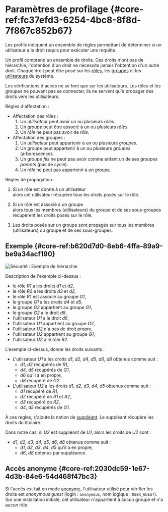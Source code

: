 # Paramètres de profilage {#core-ref:fc37efd3-6254-4bc8-8f8d-7f867c852b67}

Les profils indiquent un ensemble de règles permettant de déterminer si un
utilisateur a le droit requis pour exécuter une requête.

Un profil comprend un ensemble de droits. Ces droits n'ont pas de hiérarchie,
l'obtention d'un droit ne nécessite jamais l'obtention d'un autre droit. Chaque
droit peut être posé sur les [rôles][roles], les [groupes][groups] et les
[utilisateurs][users] du système.

Les vérifications d'accès ne se font que sur les utilisateurs. Les rôles et les
groupes ne pouvant pas se connecter, ils ne servent qu'à propager des droits
vers les utilisateurs.

Règles d'affectation :

*   Affectation des rôles :
    1.  Un *utilisateur* peut avoir un ou plusieurs *rôles*.
    1.  Un *groupe* peut être associé à un ou plusieurs *rôles*.
    1.  Un *rôle* ne peut pas avoir de *rôle*.
*   Affectation des groupes :
    1.  Un *utilisateur* peut appartenir à un ou plusieurs *groupes*.
    1.  Un *groupe* peut appartenir à un ou plusieurs *groupes* (arborescence).
    1.  Un *groupe fils* ne peut pas avoir comme enfant un de ses *groupes
        parents* (pas de cycle).
    1.  Un *rôle* ne peut pas appartenir à un *groupe*.

Règles de propagation :

1.  Si un rôle est donné à un utilisateur  
    alors cet utilisateur récupère tous les droits posés sur le rôle.

1.  Si un rôle est associé à un groupe  
    alors tous les membres (utilisateurs) du groupe et de ses sous-groupes
    récupèrent les droits posés sur le rôle.

1.  Les droits posés sur un groupe sont propagés sur tous les membres
    (utilisateurs) du groupe et de ses sous-groupes.

## Exemple {#core-ref:b620d7d0-8eb6-4ffa-89a9-be9a34acf190}

![ Sécurité : Exemple de hiérarchie ](securite/profilaccountgraph.png)

Description de l'exemple ci-dessus :

*   le rôle _R1_ a les droits _d1_ et _d2_,
*   le rôle _R2_ a les droits _d3_ et _d2_,
*   le rôle _R1_ est associé au groupe _G1_,
*   le groupe _G1_ a les droits _d4_ et _d5_,
*   le groupe _G2_ appartient au groupe _G1_,
*   le groupe _G2_ a le droit _d8_,
*   l'utilisateur _U1_ a le droit _d6_,
*   l'utilisateur _U1_ appartient au groupe _G2_,
*   l'utilisateur _U2_ n'a pas de droit propre,
*   l'utilisateur _U2_ appartient au groupe _G1_,
*   l'utilisateur _U2_ a le rôle _R2_.

L'exemple ci-dessus, donne les droits suivants :

*   L'utilisateur _U1_ a les droits _d1_, _d2_, _d4_, _d5_, _d6_, _d8_ obtenus
    comme suit :
    *   _d1_, _d2_ récupérés de _R1_,
    *   _d4_, _d5_ récupérés de _G1_,
    *   _d6_ qu'il a en propre,
    *   _d8_ récupéré de _G2_.
*   L'utilisateur _U2_ a les droits _d1_, _d2_, _d3_, _d4_, _d5_ obtenus comme
    suit :
    *   _d1_ récupéré de _R1_,
    *   _d2_ récupéré de _R1_ et _R2_,
    *   _d3_ récupéré de _R2_,
    *   _d4_, _d5_ récupérés de _G1_.

À ces règles, s'ajoute la notion de [suppléant][suppleant]. Le suppléant
récupère les droits du titulaire.

Dans notre cas, si _U2_ est suppléant de _U1_, alors les droits de _U2_ sont :

*   _d1_, _d2_, _d3_, _d4_, _d5_, _d6_, _d8_ obtenus comme suit :
    *   _d1_, _d2_, _d3_, _d4_, _d5_ qu'il a en propre,
    *   _d6_, _d8_ obtenus par suppléance.

## Accès anonyme {#core-ref:2030dc59-1e67-4d3b-84e6-54d468f47bc3}

Si l'accès est fait en mode [anonyme][guest], l'utilisateur utilisé pour
vérifier les droits est *anonymous guest* (login : `anonymous`, nom logique :
`USER_GUEST`). Sur une installation initiale, cet utilisateur n'appartient à
aucun groupe et n'a aucun rôle.

<!-- links -->
[authentification]: #core-ref:b482b82b-ebe2-46e4-8051-c6e83d11a2ae
[actiondef]:        #core-ref:7fcd8c91-b981-4ef6-b4b5-7975a17dbe73 "Définition d'une action"
[suppleant]:        #core-ref:1591eb1c-aead-4f7b-bde9-5f42e397b22e
[users]:            #core-ref:02f32b3d-be94-44f7-9b98-879c6b551c4a
[groups]:           #core-ref:d3a9acde-f4fa-4a0b-8acc-1303f8e6b17e
[roles]:            #core-ref:b9742040-0367-4a3d-a411-7195ec5fa7a4
[guest]:            #core-ref:932e2070-6929-11e2-8218-0021e9fffec1
[document]:         #core-ref:67929e29-abef-437c-88a3-7f43647c60ff "Définition d'un document"
[acls]:             #core-ref:a98b72ea-c063-4907-abc4-e5171ab55e59 "Déclaration de droits applicatifs"
[actionw]:          #core-ref:90bf0711-7874-4c9d-bdf0-7d28becb7628 "Déclaration d'une action"
[wshimport]:        #core-ref:1c97f553-dcba-454e-96a0-8059230065b3 "Importation par wsh"
[CSV]:              http://fr.wikipedia.org/wiki/Comma-separated_values "Comma-separated values sur wikipedia"
[ODS]:              http://fr.wikipedia.org/wiki/OpenDocument "Open Document sur wikipedia"